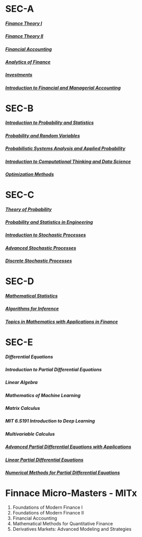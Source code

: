 # SEC-A



##### [Finance Theory I](https://ocw.mit.edu/courses/15-401-finance-theory-i-fall-2008/)

##### [Finance Theory II](https://ocw.mit.edu/courses/15-402-finance-theory-ii-spring-2003/)

##### [Financial Accounting](https://ocw.mit.edu/courses/15-511-financial-accounting-summer-2004/)

##### [Analytics of Finance](https://ocw.mit.edu/courses/15-450-analytics-of-finance-fall-2010/)

##### [Investments](https://ocw.mit.edu/courses/15-433-investments-spring-2003/)

##### [Introduction to Financial and Managerial Accounting](https://ocw.mit.edu/courses/15-501-introduction-to-financial-and-managerial-accounting-spring-2004/)



# SEC-B

##### [Introduction to Probability and Statistics](https://ocw.mit.edu/courses/18-05-introduction-to-probability-and-statistics-spring-2022/)

##### [Probability and Random Variables](https://ocw.mit.edu/courses/18-440-probability-and-random-variables-spring-2014/)

##### [Probabilistic Systems Analysis and Applied Probability](https://ocw.mit.edu/courses/6-041-probabilistic-systems-analysis-and-applied-probability-fall-2010/)

##### [Introduction to Computational Thinking and Data Science](https://ocw.mit.edu/courses/6-0002-introduction-to-computational-thinking-and-data-science-fall-2016/)

##### [Optimization Methods](https://ocw.mit.edu/courses/15-093j-optimization-methods-fall-2009/)





# SEC-C



##### [Theory of Probability](https://ocw.mit.edu/courses/18-175-theory-of-probability-spring-2014/)

##### [Probability and Statistics in Engineering](https://ocw.mit.edu/courses/1-151-probability-and-statistics-in-engineering-spring-2005/)

##### [Introduction to Stochastic Processes](https://ocw.mit.edu/courses/18-445-introduction-to-stochastic-processes-spring-2015/)

##### [Advanced Stochastic Processes](https://ocw.mit.edu/courses/15-070j-advanced-stochastic-processes-fall-2013/)

##### [Discrete Stochastic Processes](https://ocw.mit.edu/courses/6-262-discrete-stochastic-processes-spring-2011/)



# SEC-D

##### [Mathematical Statistics](https://ocw.mit.edu/courses/18-655-mathematical-statistics-spring-2016/)

##### [Algorithms for Inference](https://ocw.mit.edu/courses/6-438-algorithms-for-inference-fall-2014/)

##### [Topics in Mathematics with Applications in Finance](https://ocw.mit.edu/courses/18-s096-topics-in-mathematics-with-applications-in-finance-fall-2013/)







# SEC-E



##### Differential Equations

##### Introduction to Partial Differential Equations

##### Linear Algebra

##### Mathematics of Machine Learning

##### Matrix Calculus

##### MIT 6.S191 Introduction to Deep Learning

##### Multivariable Calculus

##### [Advanced Partial Differential Equations with Applications](https://ocw.mit.edu/courses/18-306-advanced-partial-differential-equations-with-applications-fall-2009/)

##### [Linear Partial Differential Equations](https://ocw.mit.edu/courses/18-303-linear-partial-differential-equations-fall-2006/)

##### [Numerical Methods for Partial Differential Equations](https://ocw.mit.edu/courses/18-336-numerical-methods-for-partial-differential-equations-spring-2009/)



# Finnace Micro-Masters - MITx



1. Foundations of Modern Finance I
2. Foundations of Modern Finance II
3. Financial Accounting
4. Mathematical Methods for Quantitative Finance
5. Derivatives Markets: Advanced Modeling and Strategies

